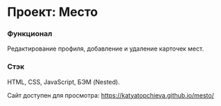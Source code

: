 # Проект: Место

### Функционал
Редактирование профиля, добавление и удаление карточек мест.

### Стэк
HTML, CSS, JavaScript, БЭМ (Nested).

Сайт доступен для просмотра: https://katyatopchieva.github.io/mesto/